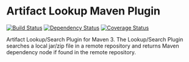 # Artifact Lookup Maven Plugin

[![Build Status](https://travis-ci.org/codspire/artifact-lookup-maven-plugin.svg?branch=master)](https://travis-ci.org/codspire/artifact-lookup-maven-plugin)
[![Dependency Status](https://www.versioneye.com/user/projects/5701a4b2fcd19a0039f1562e/badge.svg?style=flat)](https://www.versioneye.com/user/projects/5701a4b2fcd19a0039f1562e)
[![Coverage Status](https://coveralls.io/repos/github/codspire/artifact-lookup-maven-plugin/badge.svg?branch=master)](https://coveralls.io/github/codspire/artifact-lookup-maven-plugin?branch=master)

Artifact Lookup/Search Plugin for Maven 3. The Lookup/Search Plugin searches a local jar/zip file in a remote repository and returns Maven dependency node if found in the remote repository.



